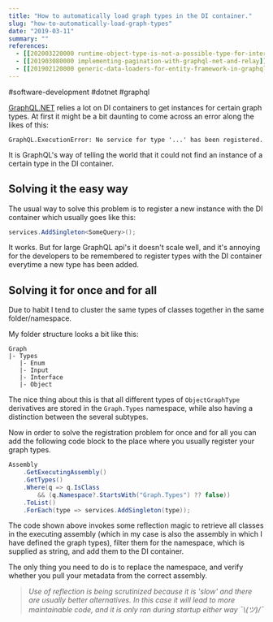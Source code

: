 ```yaml
---
title: "How to automatically load graph types in the DI container."
slug: "how-to-automatically-load-graph-types"
date: "2019-03-11"
summary: ""
references: 
  - [[202003220000 runtime-object-type-is-not-a-possible-type-for-interface]]
  - [[201903080000 implementing-pagination-with-graphql-net-and-relay]]
  - [[201902120000 generic-data-loaders-for-entity-framework-in-graphql]]
---
```


#software-development #dotnet #graphql

[GraphQL.NET](https://github.com/graphql-dotnet/graphql-dotnet) relies a lot on DI containers to get instances for certain graph types. At first it might be a bit daunting to come across an error along the likes of this:

```
GraphQL.ExecutionError: No service for type '...' has been registered.
```

It is GraphQL's way of telling the world that it could not find an instance of a certain type in the DI container.

## Solving it the easy way

The usual way to solve this problem is to register a new instance with the DI container which usually goes like this:

```csharp
services.AddSingleton<SomeQuery>();
```

It works. But for large GraphQL api's it doesn't scale well, and it's annoying for the developers to be remembered to register types with the DI container everytime a new type has been added.

## Solving it for once and for all

Due to habit I tend to cluster the same types of classes together in the same folder/namespace.

My folder structure looks a bit like this:

```
Graph
|- Types
   |- Enum
   |- Input
   |- Interface
   |- Object
```

The nice thing about this is that all different types of `ObjectGraphType` derivatives are stored in the `Graph.Types` namespace, while also having a distinction between the several subtypes.

Now in order to solve the registration problem for once and for all you can add the following code block to the place where you usually register your graph types.

```csharp
Assembly
    .GetExecutingAssembly()
    .GetTypes()
    .Where(q => q.IsClass
        && (q.Namespace?.StartsWith("Graph.Types") ?? false))
    .ToList()
    .ForEach(type => services.AddSingleton(type));
```

The code shown above invokes some reflection magic to retrieve all classes in the executing assembly (which in my case is also the assembly in which I have defined the graph types), filter them for the namespace, which is supplied as string, and add them to the DI container.

The only thing you need to do is to replace the namespace, and verify whether you pull your metadata from the correct assembly.

> *Use of reflection is being scrutinized because it is 'slow' and there are usually better alternatives. In this case it will lead to more maintainable code, and it is only ran during startup either way ¯\\_(ツ)_/¯*
